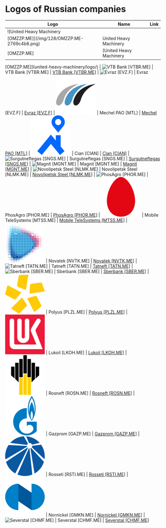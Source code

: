 # Logos of Russian companies

| Logo | Name  | Link |
| ---- | ----  | ---- |
| ![United Heavy Machinery
 [OMZZP.ME]](/img/128/OMZZP.ME-2769c4b6.png) | United Heavy Machinery
 [OMZZP.ME] | [United Heavy Machinery
 [OMZZP.ME]](united-heavy-machinery/logo/)
| ![VTB Bank [VTBR.ME]](/img/128/VTBR.ME-41a9c92b.png) | VTB Bank [VTBR.ME] | [VTB Bank [VTBR.ME]](vtb-bank/logo/)
| ![Evraz [EVZ.F]](/img/128/EVZ.F-a109143e.png) | Evraz [EVZ.F] | [Evraz [EVZ.F]](evraz/logo/)
| ![Mechel PAO [MTL]](/img/128/MTL-7cf38035.png) | Mechel PAO [MTL] | [Mechel PAO [MTL]](mechel-pao/logo/)
| ![Cian [CIAN]](/img/128/CIAN-b334c476.png) | Cian [CIAN] | [Cian [CIAN]](cian-plc/logo/)
| ![Surgutneftegas [SNGS.ME]](/img/128/SNGS.ME-e2b3e6f7.png) | Surgutneftegas [SNGS.ME] | [Surgutneftegas [SNGS.ME]](surgutneftegas/logo/)
| ![Magnit
 [MGNT.ME]](/img/128/MGNT.ME-c4d37bc2.png) | Magnit
 [MGNT.ME] | [Magnit
 [MGNT.ME]](magnit/logo/)
| ![Novolipetsk Steel
 [NLMK.ME]](/img/128/NLMK.ME-d7dafbf3.png) | Novolipetsk Steel
 [NLMK.ME] | [Novolipetsk Steel
 [NLMK.ME]](novolipetsk-steel/logo/)
| ![PhosAgro
 [PHOR.ME]](/img/128/PHOR.ME-d0fab010.png) | PhosAgro
 [PHOR.ME] | [PhosAgro
 [PHOR.ME]](phosagro/logo/)
| ![Mobile TeleSystems [MTSS.ME]](/img/128/MTSS.ME-d323ceb3.png) | Mobile TeleSystems [MTSS.ME] | [Mobile TeleSystems [MTSS.ME]](mobile-telesystems/logo/)
| ![Novatek [NVTK.ME]](/img/128/NVTK.ME-2515d5f5.png) | Novatek [NVTK.ME] | [Novatek [NVTK.ME]](novatek/logo/)
| ![Tatneft [TATN.ME]](/img/128/TATN.ME-500123cc.png) | Tatneft [TATN.ME] | [Tatneft [TATN.ME]](tatneft/logo/)
| ![Sberbank [SBER.ME]](/img/128/SBER.ME-92056fd3.png) | Sberbank [SBER.ME] | [Sberbank [SBER.ME]](sberbank/logo/)
| ![Polyus [PLZL.ME]](/img/128/PLZL.ME-5d0f2a0b.png) | Polyus [PLZL.ME] | [Polyus [PLZL.ME]](polyus/logo/)
| ![Lukoil [LKOH.ME]](/img/128/LKOH.ME-fb6b0c74.png) | Lukoil [LKOH.ME] | [Lukoil [LKOH.ME]](lukoil/logo/)
| ![Rosneft [ROSN.ME]](/img/128/ROSN.ME-1c154987.png) | Rosneft [ROSN.ME] | [Rosneft [ROSN.ME]](rosneft/logo/)
| ![Gazprom [GAZP.ME]](/img/128/GAZP.ME-f4098a1c.png) | Gazprom [GAZP.ME] | [Gazprom [GAZP.ME]](gazprom/logo/)
| ![Rosseti [RSTI.ME]](/img/128/RSTI.ME-b32bd271.png) | Rosseti [RSTI.ME] | [Rosseti [RSTI.ME]](rosseti/logo/)
| ![Nornickel [GMKN.ME]](/img/128/GMKN.ME-8b5804fe.png) | Nornickel [GMKN.ME] | [Nornickel [GMKN.ME]](nornickel/logo/)
| ![Severstal [CHMF.ME]](/img/128/CHMF.ME-c6c799da.png) | Severstal [CHMF.ME] | [Severstal [CHMF.ME]](severstal/logo/)
